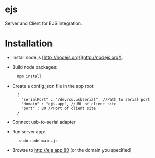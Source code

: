 ejs
===

Server and Client for EJS integration.

Installation
===

+ Install node.js [http://nodejs.org/](http://nodejs.org/). 
+ Build node packages: 

        npm install
        
+ Create a config.json file in the app root:

        {
          "serialPort" : "/dev/cu.usbserial", //Path to serial port
          "domain" : "ejs.app", //URL of client site
          "port" : 80 //Port of client site
        }

+ Connect usb-to-serial adapter
+ Run server app:

         sudo node main.js
         
+ Browse to http://ejs.app:80 (or the domain you specified)
    
